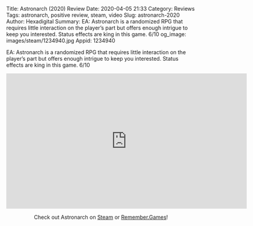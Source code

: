 Title: Astronarch (2020) Review
Date: 2020-04-05 21:33
Category: Reviews
Tags: astronarch, positive review, steam, video
Slug: astronarch-2020
Author: Hexadigital
Summary: EA: Astronarch is a randomized RPG that requires little interaction on the player’s part but offers enough intrigue to keep you interested. Status effects are king in this game. 6/10
og_image: images/steam/1234940.jpg
Appid: 1234940

EA: Astronarch is a randomized RPG that requires little interaction on the player’s part but offers enough intrigue to keep you interested. Status effects are king in this game. 6/10

<center><iframe src="https://www.youtube.com/embed/5qTlEboZl-0?feature=oembed" allow="accelerometer; autoplay; encrypted-media; gyroscope; picture-in-picture" width="640" height="360" frameborder="0"></iframe>

Check out Astronarch on [Steam](https://store.steampowered.com/app/1234940/?curator_clanid=34633900) or [Remember.Games](https://remember.games/game/75/)!</center>
